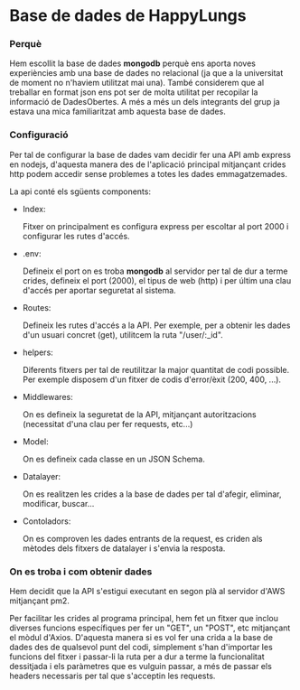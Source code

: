 # **Base de dades de HappyLungs**

### **Perquè**

Hem escollit la base de dades **mongodb** perquè ens aporta noves experiències amb una base de dades no relacional (ja que a la universitat de moment no n'haviem utilitzat mai una). També considerem que al treballar en format json ens pot ser de molta utilitat per recopilar la informació de DadesObertes. A més a més un dels integrants del grup ja estava una mica familiaritzat amb aquesta base de dades.

### **Configuració**

Per tal de configurar la base de dades vam decidir fer una API amb express en nodejs, d'aquesta manera des de l'aplicació principal mitjançant crides http podem accedir sense problemes a totes les dades emmagatzemades.

La api conté els sgüents components:

- Index:

  Fitxer on principalment es configura express per escoltar al port 2000 i configurar les rutes d'accés.

- .env:

  Defineix el port on es troba **mongodb** al servidor per tal de dur a terme crides, defineix el port (2000), el tipus de web (http) i per últim una clau d'accés per aportar seguretat al sistema.

- Routes:

  Defineix les rutes d'accés a la API. Per exemple, per a obtenir les dades d'un usuari concret (get), utilitcem la ruta "/user/:\_id".

- helpers:

  Diferents fitxers per tal de reutilitzar la major quantitat de codi possible. Per exemple disposem d'un fitxer de codis d'error/èxit (200, 400, ...).

- Middlewares:
  
  On es defineix la seguretat de la API, mitjançant autoritzacions (necessitat d'una clau per fer requests, etc...)

- Model:

  On es defineix cada classe en un JSON Schema.

- Datalayer:

  On es realitzen les crides a la base de dades per tal d'afegir, eliminar, modificar, buscar...

- Contoladors:

  On es comproven les dades entrants de la request, es criden als mètodes dels fitxers de datalayer i s'envia la resposta.

### **On es troba i com obtenir dades**

Hem decidit que la API s'estigui executant en segon plà al servidor d'AWS mitjançant pm2.

Per facilitar les crides al programa principal, hem fet un fitxer que inclou diverses funcions específiques per fer un "GET", un "POST", etc mitjançant el mòdul d'Axios. D'aquesta manera si es vol fer una crida a la base de dades des de qualsevol punt del codi, simplement s'han d'importar les funcions del fitxer i passar-li la ruta per a dur a terme la funcionalitat dessitjada i els paràmetres que es vulguin passar, a més de passar els headers necessaris per tal que s'acceptin les requests.
